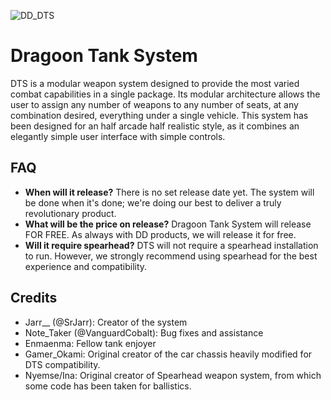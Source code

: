 ![DD_DTS](https://github.com/user-attachments/assets/88f11ff7-01c6-4649-8aa7-85aaad5fc1c8)

# Dragoon Tank System
  DTS is a modular weapon system designed to provide the most varied combat capabilities in a single package.
Its modular architecture allows the user to assign any number of weapons to any number of seats, at any combination
desired, everything under a single vehicle.
  This system has been designed for an half arcade half realistic style, as it combines an elegantly simple
user interface with simple controls.

## FAQ
- **When will it release?**
  There is no set release date yet. The system will be done when it's done; we're doing our best to deliver
  a truly revolutionary product.
- **What will be the price on release?**
  Dragoon Tank System will release FOR FREE. As always with DD products, we will release it for free.
- **Will it require spearhead?**
  DTS will not require a spearhead installation to run. However, we strongly recommend using spearhead for
  the best experience and compatibility.

## Credits

- Jarr__ (@SrJarr): Creator of the system
- Note_Taker (@VanguardCobalt): Bug fixes and assistance
- Enmaenma: Fellow tank enjoyer
- Gamer_Okami: Original creator of the car chassis heavily modified for DTS compatibility.
- Nyemse/Ina: Original creator of Spearhead weapon system, from which some code has been taken for ballistics.
